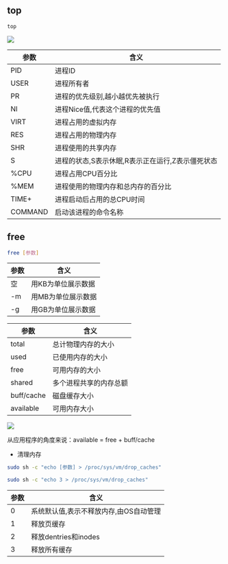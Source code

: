 <!--
 * @Description: 
 * @Version: 1.0
 * @Author: DaLao
 * @Email: dalao_li@163.com
 * @Date: 2021-11-13 18:40:58
 * @LastEditors: DaLao
 * @LastEditTime: 2022-05-11 20:19:45
-->

## top


```sh
top 
```

![](https://cdn.hurra.ltd/img/20211113184354.png)

| 参数    | 含义                                             |
| ------- | ------------------------------------------------ |
| PID     | 进程ID                                           |
| USER    | 进程所有者                                       |
| PR      | 进程的优先级别,越小越优先被执行                  |
| NI      | 进程Nice值,代表这个进程的优先值                  |
| VIRT    | 进程占用的虚拟内存                               |
| RES     | 进程占用的物理内存                               |
| SHR     | 进程使用的共享内存                               |
| S       | 进程的状态,S表示休眠,R表示正在运行,Z表示僵死状态 |
| %CPU    | 进程占用CPU百分比                                |
| %MEM    | 进程使用的物理内存和总内存的百分比               |
| TIME+   | 进程启动后占用的总CPU时间                        |
| COMMAND | 启动该进程的命令名称                             |



## free

```sh
free [参数]
```

| 参数 | 含义               |
| ---- | ------------------ |
| 空   | 用KB为单位展示数据 |
| -m   | 用MB为单位展示数据 |
| -g   | 用GB为单位展示数据 |

| 参数       | 含义                   |
| ---------- | ---------------------- |
| total      | 总计物理内存的大小     |
| used       | 已使用内存的大小       |
| free       | 可用内存的大小         |
| shared     | 多个进程共享的内存总额 |
| buff/cache | 磁盘缓存大小           |
| available  | 可用内存大小           |

![](https://cdn.hurra.ltd/img/20211113185055.png)

从应用程序的角度来说：available = free + buff/cache

- 清理内存

```sh
sudo sh -c "echo [参数] > /proc/sys/vm/drop_caches"
```

```sh
sudo sh -c "echo 3 > /proc/sys/vm/drop_caches"
```

| 参数 | 含义                                   |
| ---- | -------------------------------------- |
| 0    | 系统默认值,表示不释放内存,由OS自动管理 |
| 1    | 释放页缓存                             |
| 2    | 释放dentries和inodes                   |
| 3    | 释放所有缓存                           |
